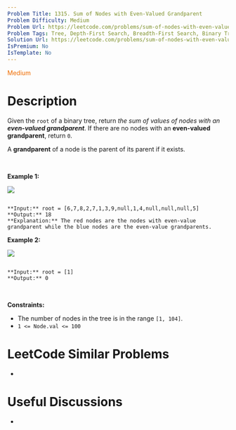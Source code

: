 ```yaml
---
Problem Title: 1315. Sum of Nodes with Even-Valued Grandparent
Problem Difficulty: Medium
Problem Url: https://leetcode.com/problems/sum-of-nodes-with-even-valued-grandparent/
Problem Tags: Tree, Depth-First Search, Breadth-First Search, Binary Tree
Solution Url: https://leetcode.com/problems/sum-of-nodes-with-even-valued-grandparent/solution/
IsPremium: No
IsTemplate: No
---
```


<span style="color: rgb(239, 108, 0);">Medium</span>

# Description

Given the `root` of a binary tree, return *the sum of values of nodes with an **even-valued grandparent***. If there are no nodes with an **even-valued grandparent**, return `0`.


A **grandparent** of a node is the parent of its parent if it exists.


 


**Example 1:**


![](https://assets.leetcode.com/uploads/2021/08/10/even1-tree.jpg)

```

**Input:** root = [6,7,8,2,7,1,3,9,null,1,4,null,null,null,5]
**Output:** 18
**Explanation:** The red nodes are the nodes with even-value grandparent while the blue nodes are the even-value grandparents.

```

**Example 2:**


![](https://assets.leetcode.com/uploads/2021/08/10/even2-tree.jpg)

```

**Input:** root = [1]
**Output:** 0

```

 


**Constraints:**


* The number of nodes in the tree is in the range `[1, 104]`.
* `1 <= Node.val <= 100`




# LeetCode Similar Problems

- []()

# Useful Discussions

- []()
